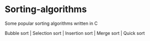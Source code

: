 # Sorting-algorithms
Some popular sorting algorithms written in C

Bubble sort | Selection sort | Insertion sort | Merge sort | Quick sort
